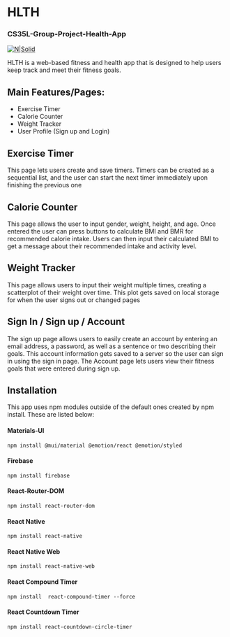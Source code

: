 # HLTH
### CS35L-Group-Project-Health-App

[![N|Solid](https://icon-library.com/images/heartbeat-icon-png/heartbeat-icon-png-4.jpg)](https://nodesource.com/products/nsolid)

HLTH is a web-based fitness and health app that is designed
to help users keep track and meet their fitness goals.

## Main Features/Pages:
 - Exercise Timer
 - Calorie Counter
 - Weight Tracker
 - User Profile (Sign up and Login)

## Exercise Timer

This page lets users create and save timers.
Timers can be created as a sequential list, and
the user can start the next timer immediately upon
finishing the previous one

## Calorie Counter

This page allows the user to input gender, weight, height, and age. 
Once entered the user can press buttons to calculate BMI and BMR 
for recommended calorie intake. Users can then input their calculated
BMI to get a message about their recommended intake and activity level.

## Weight Tracker

This page allows users to input their weight multiple times,
creating a scatterplot of their weight over time. This plot gets saved
on local storage for when the user signs out or changed pages

## Sign In / Sign up / Account

The sign up page allows users to easily create an account by entering an 
email address, a password, as well as a sentence or two describing their 
goals. This account information gets saved to a server so the user can
sign in using the sign in page. The Account page lets users view their
fitness goals that were entered during sign up.

## Installation

This app uses npm modules outside of the default ones created by npm install.
These are listed below:

#### Materials-UI
```
npm install @mui/material @emotion/react @emotion/styled
```
#### Firebase
```
npm install firebase
```
#### React-Router-DOM
```
npm install react-router-dom
```
#### React Native
```
npm install react-native
```
#### React Native Web
```
npm install react-native-web
```
#### React Compound Timer
```
npm install  react-compound-timer --force
```
#### React Countdown Timer
```
npm install react-countdown-circle-timer
```